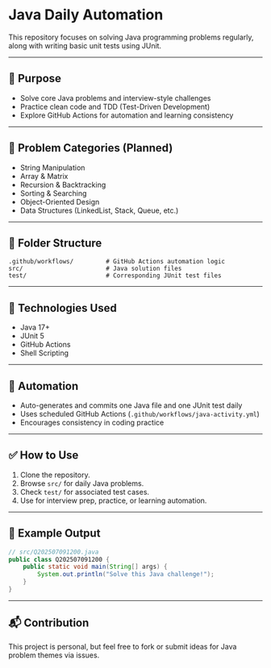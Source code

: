
# Java Daily Automation

This repository focuses on solving Java programming problems regularly, along with writing basic unit tests using JUnit.

---

## 🔄 Purpose

* Solve core Java problems and interview-style challenges
* Practice clean code and TDD (Test-Driven Development)
* Explore GitHub Actions for automation and learning consistency

---

## 🧠 Problem Categories (Planned)

* String Manipulation
* Array & Matrix
* Recursion & Backtracking
* Sorting & Searching
* Object-Oriented Design
* Data Structures (LinkedList, Stack, Queue, etc.)

---

## 📁 Folder Structure

```
.github/workflows/         # GitHub Actions automation logic
src/                       # Java solution files
test/                      # Corresponding JUnit test files
```

---

## 🚀 Technologies Used

* Java 17+
* JUnit 5
* GitHub Actions
* Shell Scripting

---

## 🔁 Automation

* Auto-generates and commits one Java file and one JUnit test daily
* Uses scheduled GitHub Actions (`.github/workflows/java-activity.yml`)
* Encourages consistency in coding practice

---

## ✅ How to Use

1. Clone the repository.
2. Browse `src/` for daily Java problems.
3. Check `test/` for associated test cases.
4. Use for interview prep, practice, or learning automation.

---

## 🧩 Example Output

```java
// src/Q202507091200.java
public class Q202507091200 {
    public static void main(String[] args) {
        System.out.println("Solve this Java challenge!");
    }
}
```

---

## 📬 Contribution

This project is personal, but feel free to fork or submit ideas for Java problem themes via issues.

